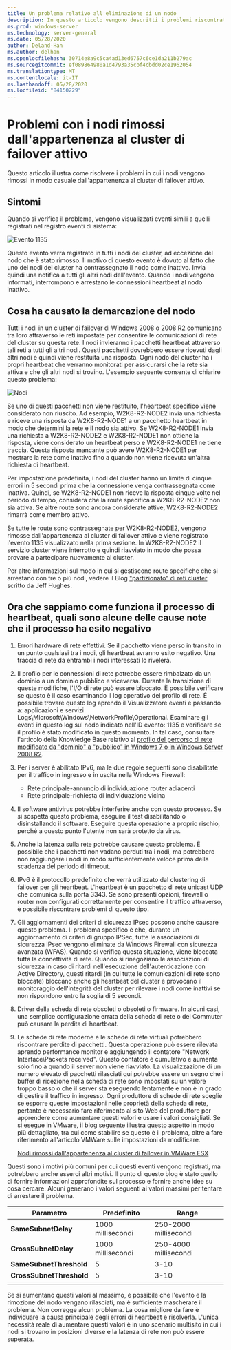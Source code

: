 ```yaml
---
title: Un problema relativo all'eliminazione di un nodo
description: In questo articolo vengono descritti i problemi riscontrati durante la rimozione di nodi dall'appartenenza al cluster di failover Active.
ms.prod: windows-server
ms.technology: server-general
ms.date: 05/28/2020
author: Deland-Han
ms.author: delhan
ms.openlocfilehash: 30714e8a9c5ca4ad13ed6757c6ce1da211b279ac
ms.sourcegitcommit: ef089864980a1d4793a35cbf4cbdd02ce1962054
ms.translationtype: MT
ms.contentlocale: it-IT
ms.lasthandoff: 05/28/2020
ms.locfileid: "84150229"
---
```

# <a name="having-a-problem-with-nodes-being-removed-from-active-failover-cluster-membership"></a>Problemi con i nodi rimossi dall'appartenenza al cluster di failover attivo

Questo articolo illustra come risolvere i problemi in cui i nodi vengono rimossi in modo casuale dall'appartenenza al cluster di failover attivo.

## <a name="symptoms"></a>Sintomi

Quando si verifica il problema, vengono visualizzati eventi simili a quelli registrati nel registro eventi di sistema:

![Evento 1135](media/problem-nodes-failover-cluster/1135-1.png)

Questo evento verrà registrato in tutti i nodi del cluster, ad eccezione del nodo che è stato rimosso. Il motivo di questo evento è dovuto al fatto che uno dei nodi del cluster ha contrassegnato il nodo come inattivo. Invia quindi una notifica a tutti gli altri nodi dell'evento. Quando i nodi vengono informati, interrompono e arrestano le connessioni heartbeat al nodo inattivo.

## <a name="what-caused-the-node-to-be-marked-down"></a>Cosa ha causato la demarcazione del nodo

Tutti i nodi in un cluster di failover di Windows 2008 o 2008 R2 comunicano tra loro attraverso le reti impostate per consentire le comunicazioni di rete del cluster su questa rete. I nodi invieranno i pacchetti heartbeat attraverso tali reti a tutti gli altri nodi. Questi pacchetti dovrebbero essere ricevuti dagli altri nodi e quindi viene restituita una risposta. Ogni nodo del cluster ha i propri heartbeat che verranno monitorati per assicurarsi che la rete sia attiva e che gli altri nodi si trovino. L'esempio seguente consente di chiarire questo problema:

![Nodi](media/problem-nodes-failover-cluster/Node2.png)

Se uno di questi pacchetti non viene restituito, l'heartbeat specifico viene considerato non riuscito. Ad esempio, W2K8-R2-NODE2 invia una richiesta e riceve una risposta da W2K8-R2-NODE1 a un pacchetto heartbeat in modo che determini la rete e il nodo sia attivo.  Se W2K8-R2-NODE1 invia una richiesta a W2K8-R2-NODE2 e W2K8-R2-NODE1 non ottiene la risposta, viene considerato un heartbeat perso e W2K8-R2-NODE1 ne tiene traccia.  Questa risposta mancante può avere W2K8-R2-NODE1 per mostrare la rete come inattivo fino a quando non viene ricevuta un'altra richiesta di heartbeat.

Per impostazione predefinita, i nodi del cluster hanno un limite di cinque errori in 5 secondi prima che la connessione venga contrassegnata come inattiva. Quindi, se W2K8-R2-NODE1 non riceve la risposta cinque volte nel periodo di tempo, considera che la route specifica a W2K8-R2-NODE2 non sia attiva. Se altre route sono ancora considerate attive, W2K8-R2-NODE2 rimarrà come membro attivo.

Se tutte le route sono contrassegnate per W2K8-R2-NODE2, vengono rimosse dall'appartenenza al cluster di failover attivo e viene registrato l'evento 1135 visualizzato nella prima sezione. In W2K8-R2-NODE2 il servizio cluster viene interrotto e quindi riavviato in modo che possa provare a partecipare nuovamente al cluster.

Per altre informazioni sul modo in cui si gestiscono route specifiche che si arrestano con tre o più nodi, vedere il Blog ["partizionato" di reti cluster](/archive/blogs/askcore/partitioned-cluster-networks) scritto da Jeff Hughes.

## <a name="now-that-we-know-how-the-heartbeat-process-works-what-are-some-of-the-known-causes-for-the-process-to-fail"></a>Ora che sappiamo come funziona il processo di heartbeat, quali sono alcune delle cause note che il processo ha esito negativo

1. Errori hardware di rete effettivi. Se il pacchetto viene perso in transito in un punto qualsiasi tra i nodi, gli heartbeat avranno esito negativo. Una traccia di rete da entrambi i nodi interessati lo rivelerà.

2. Il profilo per le connessioni di rete potrebbe essere rimbalzato da un dominio a un dominio pubblico e viceversa. Durante la transizione di queste modifiche, l'I/O di rete può essere bloccato. È possibile verificare se questo è il caso esaminando il log operativo del profilo di rete. È possibile trovare questo log aprendo il Visualizzatore eventi e passando a: applicazioni e servizi Logs\Microsoft\Windows\NetworkProfile\Operational. Esaminare gli eventi in questo log sul nodo indicato nell'ID evento: 1135 e verificare se il profilo è stato modificato in questo momento. In tal caso, consultare l'articolo della Knowledge Base relativo al [profilo del percorso di rete modificato da "dominio" a "pubblico" in Windows 7 o in Windows Server 2008 R2](https://support.microsoft.com/help/2524478/the-network-location-profile-changes-from-domain-to-public-in-windows).

3. Per i server è abilitato IPv6, ma le due regole seguenti sono disabilitate per il traffico in ingresso e in uscita nella Windows Firewall:

    - Rete principale-annuncio di individuazione router adiacenti
    - Rete principale-richiesta di individuazione vicina

4. Il software antivirus potrebbe interferire anche con questo processo. Se si sospetta questo problema, eseguire il test disabilitando o disinstallando il software. Eseguire questa operazione a proprio rischio, perché a questo punto l'utente non sarà protetto da virus.

5. Anche la latenza sulla rete potrebbe causare questo problema. È possibile che i pacchetti non vadano perduti tra i nodi, ma potrebbero non raggiungere i nodi in modo sufficientemente veloce prima della scadenza del periodo di timeout.

6. IPv6 è il protocollo predefinito che verrà utilizzato dal clustering di failover per gli heartbeat. L'heartbeat è un pacchetto di rete unicast UDP che comunica sulla porta 3343. Se sono presenti opzioni, firewall o router non configurati correttamente per consentire il traffico attraverso, è possibile riscontrare problemi di questo tipo.

7. Gli aggiornamenti dei criteri di sicurezza IPsec possono anche causare questo problema. Il problema specifico è che, durante un aggiornamento di criteri di gruppo IPSec, tutte le associazioni di sicurezza IPsec vengono eliminate da Windows Firewall con sicurezza avanzata (WFAS). Quando si verifica questa situazione, viene bloccata tutta la connettività di rete. Quando si rinegoziano le associazioni di sicurezza in caso di ritardi nell'esecuzione dell'autenticazione con Active Directory, questi ritardi (in cui tutte le comunicazioni di rete sono bloccate) bloccano anche gli heartbeat del cluster e provocano il monitoraggio dell'integrità del cluster per rilevare i nodi come inattivi se non rispondono entro la soglia di 5 secondi.

8. Driver della scheda di rete obsoleti o obsoleti o firmware.  In alcuni casi, una semplice configurazione errata della scheda di rete o del Commuter può causare la perdita di heartbeat.

9. Le schede di rete moderne e le schede di rete virtuali potrebbero riscontrare perdite di pacchetti.  Questa operazione può essere rilevata aprendo performance monitor e aggiungendo il contatore "Network Interface\Packets received".  Questo contatore è cumulativo e aumenta solo fino a quando il server non viene riavviato.  La visualizzazione di un numero elevato di pacchetti rilasciati qui potrebbe essere un segno che i buffer di ricezione nella scheda di rete sono impostati su un valore troppo basso o che il server sta eseguendo lentamente e non è in grado di gestire il traffico in ingresso.  Ogni produttore di schede di rete sceglie se esporre queste impostazioni nelle proprietà della scheda di rete, pertanto è necessario fare riferimento al sito Web del produttore per apprendere come aumentare questi valori e usare i valori consigliati.  Se si esegue in VMware, il blog seguente illustra questo aspetto in modo più dettagliato, tra cui come stabilire se questo è il problema, oltre a fare riferimento all'articolo VMWare sulle impostazioni da modificare.

    [Nodi rimossi dall'appartenenza al cluster di failover in VMWare ESX](/archive/blogs/askcore/nodes-being-removed-from-failover-cluster-membership-on-vmware-esx)

Questi sono i motivi più comuni per cui questi eventi vengono registrati, ma potrebbero anche esserci altri motivi. Il punto di questo blog è stato quello di fornire informazioni approfondite sul processo e fornire anche idee su cosa cercare. Alcuni generano i valori seguenti ai valori massimi per tentare di arrestare il problema.

|Parametro|Predefinito|Range|
|---|---|---|
|**SameSubnetDelay**|1000 millisecondi|250-2000 millisecondi|
|**CrossSubnetDelay**|1000 millisecondi|250-4000 millisecondi|
|**SameSubnetThreshold**|5|3-10|
|**CrossSubnetThreshold**|5|3-10|
||||

Se si aumentano questi valori al massimo, è possibile che l'evento e la rimozione del nodo vengano rilasciati, ma è sufficiente mascherare il problema. Non corregge alcun problema. La cosa migliore da fare è individuare la causa principale degli errori di heartbeat e risolverla. L'unica necessità reale di aumentare questi valori è in uno scenario multisito in cui i nodi si trovano in posizioni diverse e la latenza di rete non può essere superata.
